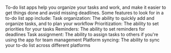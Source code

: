 To-do list apps help you organize your tasks and work, and make it easier to get things done and avoid missing deadlines. Some features to look for in a to-do list app include:
Task organization: The ability to quickly add and organize tasks, and to plan your workflow
Prioritization: The ability to set priorities for your tasks
Reminders: The ability to set reminders for deadlines
Task assignment: The ability to assign tasks to others if you're using the app for team management
Platform syncing: The ability to sync your to-do list across different platforms
